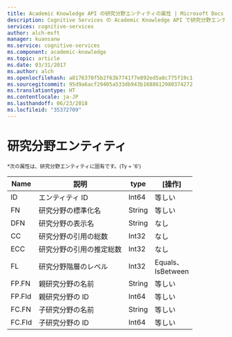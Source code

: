 ```yaml
---
title: Academic Knowledge API の研究分野エンティティの属性 | Microsoft Docs
description: Cognitive Services の Academic Knowledge API で研究分野エンティティに使用できる属性について説明します。
services: cognitive-services
author: alch-msft
manager: kuansanw
ms.service: cognitive-services
ms.component: academic-knowledge
ms.topic: article
ms.date: 03/31/2017
ms.author: alch
ms.openlocfilehash: a8176370f5b2f63b7741f7e892ed5a8c775f19c1
ms.sourcegitcommit: 95d9a6acf29405a533db943b1688612980374272
ms.translationtype: HT
ms.contentlocale: ja-JP
ms.lasthandoff: 06/23/2018
ms.locfileid: "35372709"
---
```

# <a name="field-of-study-entity"></a>研究分野エンティティ

<sub> *次の属性は、研究分野エンティティに固有です。(Ty = '6') </sub>

Name    |説明                            |type       | [操作]
------- | ------------------------------------- | --------- | ----------------------------
ID      |エンティティ ID                              |Int64      |等しい
FN      |研究分野の標準化名         |String     |等しい
DFN     |研究分野の表示名            |String     |なし
CC      |研究分野の引用の総数    |Int32      |なし  
ECC     |研究分野の引用の推定総数|Int32      |なし
FL      |研究分野階層のレベル     |Int32      |Equals、 <br/>IsBetween
FP.FN   |親研究分野の名前             |String     |等しい
FP.FId  |親研究分野の ID               |Int64      |等しい
FC.FN   |子研究分野の名前              |String     |等しい
FC.FId  |子研究分野の ID                |Int64      |等しい